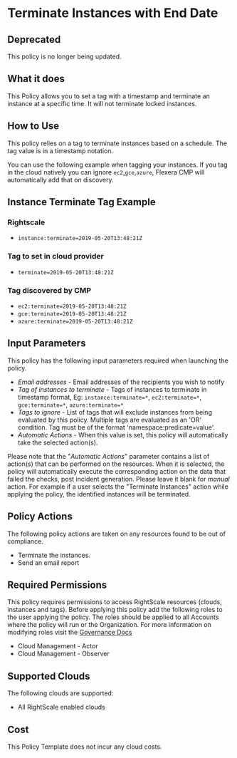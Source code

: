 # Terminate Instances with End Date

## Deprecated

This policy is no longer being updated.

## What it does

This Policy allows you to set a tag with a timestamp and terminate an instance at a specific time. It will not terminate locked instances.

## How to Use

This policy relies on a tag to terminate instances based on a schedule.  The tag value is in a timestamp notation.

You can use the following example when tagging your instances. If you tag in the cloud natively you can ignore `ec2`,`gce`,`azure`, Flexera CMP will automatically add that on discovery.

## Instance Terminate Tag Example

### Rightscale

- `instance:terminate=2019-05-20T13:48:21Z`

### Tag to set in cloud provider

- `terminate=2019-05-20T13:48:21Z`

### Tag discovered by CMP

- `ec2:terminate=2019-05-20T13:48:21Z`
- `gce:terminate=2019-05-20T13:48:21Z`
- `azure:terminate=2019-05-20T13:48:21Z`

## Input Parameters

This policy has the following input parameters required when launching the policy.

- *Email addresses* - Email addresses of the recipients you wish to notify
- *Tag of instances to terminate* - Tags of instances to terminate in timestamp format, Eg: `instance:terminate=*`, `ec2:terminate=*`, `gce:terminate=*`, `azure:terminate=*`
- *Tags to ignore* - List of tags that will exclude instances from being evaluated by this policy. Multiple tags are evaluated as an 'OR' condition. Tag must be of the format 'namespace:predicate=value'.
- *Automatic Actions* - When this value is set, this policy will automatically take the selected action(s).

Please note that the "*Automatic Actions*" parameter contains a list of action(s) that can be performed on the resources. When it is selected, the policy will automatically execute the corresponding action on the data that failed the checks, post incident generation. Please leave it blank for *manual* action.
For example if a user selects the "Terminate Instances" action while applying the policy, the identified instances will be terminated.

## Policy Actions

The following policy actions are taken on any resources found to be out of compliance.

- Terminate the instances.
- Send an email report

## Required Permissions

This policy requires permissions to access RightScale resources (clouds, instances and tags).  Before applying this policy add the following roles to the user applying the policy.  The roles should be applied to all Accounts where the policy will run or the Organization. For more information on modifying roles visit the [Governance Docs](https://docs.rightscale.com/cm/ref/user_roles.html)

- Cloud Management - Actor
- Cloud Management - Observer

## Supported Clouds

The following clouds are supported:

- All RightScale enabled clouds

## Cost

This Policy Template does not incur any cloud costs.

